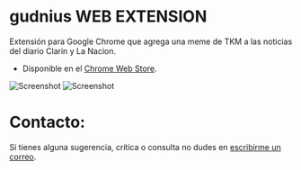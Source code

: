 # gudnius WEB EXTENSION
Extensión para Google Chrome que agrega una meme de TKM a las noticias del diario Clarin y La Nacion.

- Disponible en el [Chrome Web
   Store](https://chrome.google.com/webstore/detail/gudnius/jaebmiojcpaliffloegeemcgmmhibndm).

![Screenshot](https://raw.githubusercontent.com/todoesverso/gudnius/master/screenshots/uan.jpg)
![Screenshot](https://raw.githubusercontent.com/todoesverso/gudnius/master/screenshots/chu.jpg)

# Contacto:
Si tienes alguna sugerencia, crítica o consulta no dudes en [escribirme un correo](mailto:todoesverso@gmail.com?Subject=gudnius).
